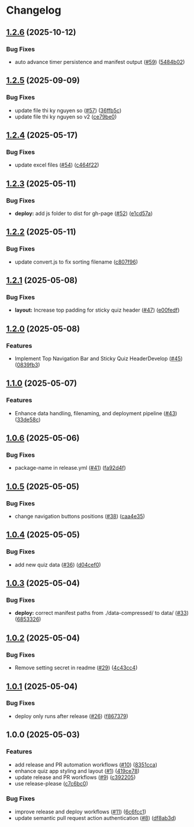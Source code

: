 # Changelog

## [1.2.6](https://github.com/uybinhphan/quiz-nghiep-vu/compare/v1.2.5...v1.2.6) (2025-10-12)


### Bug Fixes

* auto advance timer persistence and manifest output ([#59](https://github.com/uybinhphan/quiz-nghiep-vu/issues/59)) ([5484b02](https://github.com/uybinhphan/quiz-nghiep-vu/commit/5484b02b68ec3593c3d4556bf8f37cd25e6c184e))

## [1.2.5](https://github.com/uybinhphan/quiz-nghiep-vu/compare/v1.2.4...v1.2.5) (2025-09-09)


### Bug Fixes

* update file thi ky nguyen so ([#57](https://github.com/uybinhphan/quiz-nghiep-vu/issues/57)) ([36ffb5c](https://github.com/uybinhphan/quiz-nghiep-vu/commit/36ffb5cfe23fbc00fd69624bb0b7f9210f6cf048))
* update file thi ky nguyen so v2 ([ce79be0](https://github.com/uybinhphan/quiz-nghiep-vu/commit/ce79be0da965384bfbd2853aff355adbee51acb3))

## [1.2.4](https://github.com/uybinhphan/quiz-nghiep-vu/compare/v1.2.3...v1.2.4) (2025-05-17)


### Bug Fixes

* update excel files ([#54](https://github.com/uybinhphan/quiz-nghiep-vu/issues/54)) ([c464f22](https://github.com/uybinhphan/quiz-nghiep-vu/commit/c464f22cc44458d54879937594f3e01c6c2b1657))

## [1.2.3](https://github.com/uybinhphan/quiz-nghiep-vu/compare/v1.2.2...v1.2.3) (2025-05-11)


### Bug Fixes

* **deploy:** add js folder to dist for gh-page ([#52](https://github.com/uybinhphan/quiz-nghiep-vu/issues/52)) ([e1cd57a](https://github.com/uybinhphan/quiz-nghiep-vu/commit/e1cd57a794303762e5934b6f10785c601e429279))

## [1.2.2](https://github.com/uybinhphan/quiz-nghiep-vu/compare/v1.2.1...v1.2.2) (2025-05-11)


### Bug Fixes

* update convert.js to fix sorting filename ([c807f96](https://github.com/uybinhphan/quiz-nghiep-vu/commit/c807f964e09ab601fb0400ccec7612f2aaced757))

## [1.2.1](https://github.com/uybinhphan/quiz-nghiep-vu/compare/v1.2.0...v1.2.1) (2025-05-08)


### Bug Fixes

* **layout:** Increase top padding for sticky quiz header ([#47](https://github.com/uybinhphan/quiz-nghiep-vu/issues/47)) ([e00fedf](https://github.com/uybinhphan/quiz-nghiep-vu/commit/e00fedf015b1beba259812b7067d34debba6e1cf))

## [1.2.0](https://github.com/uybinhphan/quiz-nghiep-vu/compare/v1.1.0...v1.2.0) (2025-05-08)


### Features

* Implement Top Navigation Bar and Sticky Quiz HeaderDevelop ([#45](https://github.com/uybinhphan/quiz-nghiep-vu/issues/45)) ([0839fb3](https://github.com/uybinhphan/quiz-nghiep-vu/commit/0839fb349bdeb31cb260cda00812a974583d7cbd))

## [1.1.0](https://github.com/uybinhphan/quiz-nghiep-vu/compare/v1.0.6...v1.1.0) (2025-05-07)


### Features

* Enhance data handling, filenaming, and deployment pipeline ([#43](https://github.com/uybinhphan/quiz-nghiep-vu/issues/43)) ([33de58c](https://github.com/uybinhphan/quiz-nghiep-vu/commit/33de58c834b25f1ffe908a58c0c9125d20eff852))

## [1.0.6](https://github.com/uybinhphan/quiz-nghiep-vu/compare/v1.0.5...v1.0.6) (2025-05-06)


### Bug Fixes

* package-name in release.yml ([#41](https://github.com/uybinhphan/quiz-nghiep-vu/issues/41)) ([fa92d4f](https://github.com/uybinhphan/quiz-nghiep-vu/commit/fa92d4f82ac98ba10fa9e0f9148fb81b798d6087))

## [1.0.5](https://github.com/uybinhphan/quiz-nghiep-vu/compare/v1.0.4...v1.0.5) (2025-05-05)


### Bug Fixes

* change navigation buttons positions ([#38](https://github.com/uybinhphan/quiz-nghiep-vu/issues/38)) ([caa4e35](https://github.com/uybinhphan/quiz-nghiep-vu/commit/caa4e350aed5632f6c91877d9555863230496b03))

## [1.0.4](https://github.com/uybinhphan/quiz-nghiep-vu/compare/v1.0.3...v1.0.4) (2025-05-05)


### Bug Fixes

* add new quiz data ([#36](https://github.com/uybinhphan/quiz-nghiep-vu/issues/36)) ([d04cef0](https://github.com/uybinhphan/quiz-nghiep-vu/commit/d04cef06545d572af4c4f99385eca0eb140b5f11))

## [1.0.3](https://github.com/uybinhphan/quiz-nghiep-vu/compare/v1.0.2...v1.0.3) (2025-05-04)


### Bug Fixes

* **deploy:** correct manifest paths from ./data-compressed/ to data/ ([#33](https://github.com/uybinhphan/quiz-nghiep-vu/issues/33)) ([6853326](https://github.com/uybinhphan/quiz-nghiep-vu/commit/68533269275ba9d253c3ff5d2aaecaf842e64626))

## [1.0.2](https://github.com/uybinhphan/quiz-nghiep-vu/compare/v1.0.1...v1.0.2) (2025-05-04)


### Bug Fixes

* Remove setting secret in readme ([#29](https://github.com/uybinhphan/quiz-nghiep-vu/issues/29)) ([4c43cc4](https://github.com/uybinhphan/quiz-nghiep-vu/commit/4c43cc44ec4daff0deb99be84934f6fff167ba86))

## [1.0.1](https://github.com/uybinhphan/quiz-nghiep-vu/compare/v1.0.0...v1.0.1) (2025-05-04)


### Bug Fixes

* deploy only runs after release ([#26](https://github.com/uybinhphan/quiz-nghiep-vu/issues/26)) ([f867379](https://github.com/uybinhphan/quiz-nghiep-vu/commit/f867379bf62b069afe228dadd1a9249502dc97fb))

## 1.0.0 (2025-05-03)


### Features

* add release and PR automation workflows ([#10](https://github.com/uybinhphan/quiz-nghiep-vu/issues/10)) ([8351cca](https://github.com/uybinhphan/quiz-nghiep-vu/commit/8351ccac0cc972363123c5a96530cc1ad1288562))
* enhance quiz app styling and layout ([#1](https://github.com/uybinhphan/quiz-nghiep-vu/issues/1)) ([419ce78](https://github.com/uybinhphan/quiz-nghiep-vu/commit/419ce78cc46b7d9bd14acb33f81bd8517e4c379d))
* update release and PR workflows ([#9](https://github.com/uybinhphan/quiz-nghiep-vu/issues/9)) ([c392205](https://github.com/uybinhphan/quiz-nghiep-vu/commit/c392205be77737700d245cf9de0946ec7abfa61e))
* use release-please ([c7c6bc0](https://github.com/uybinhphan/quiz-nghiep-vu/commit/c7c6bc0c3c10fd103efcaf194a35883da5d82e1d))


### Bug Fixes

* improve release and deploy workflows ([#11](https://github.com/uybinhphan/quiz-nghiep-vu/issues/11)) ([6c6fcc1](https://github.com/uybinhphan/quiz-nghiep-vu/commit/6c6fcc1841728032a6495fc8a24a2346896c4683))
* update semantic pull request action authentication ([#8](https://github.com/uybinhphan/quiz-nghiep-vu/issues/8)) ([df8ab3d](https://github.com/uybinhphan/quiz-nghiep-vu/commit/df8ab3df16b8564ae730cfe57d84c327c857abc0))
